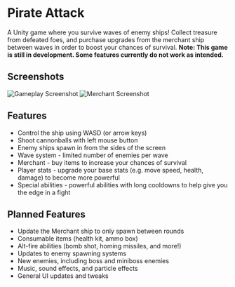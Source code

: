# Pirate Attack

A Unity game where you survive waves of enemy ships! Collect treasure from defeated foes, and purchase upgrades from the merchant ship between waves in order to boost your chances of survival.
**Note: This game is still in development. Some features currently do not work as intended.**

## Screenshots

![Gameplay Screenshot](https://i.ibb.co/zHWGf6v/Screenshot-2023-10-13-171141.png)
![Merchant Screenshot](https://i.ibb.co/7pztcH1/Screenshot-2023-10-13-170806.png)

## Features

- Control the ship using WASD (or arrow keys)
- Shoot cannonballs with left mouse button
- Enemy ships spawn in from the sides of the screen
- Wave system - limited number of enemies per wave
- Merchant - buy items to increase your chances of survival
- Player stats - upgrade your base stats (e.g. move speed, health, damage) to become more powerful
- Special abilities - powerful abilities with long cooldowns to help give you the edge in a fight

## Planned Features

- Update the Merchant ship to only spawn between rounds
- Consumable items (health kit, ammo box)
- Alt-fire abilities (bomb shot, homing missiles, and more!)
- Updates to enemy spawning systems
- New enemies, including boss and miniboss enemies
- Music, sound effects, and particle effects
- General UI updates and tweaks
